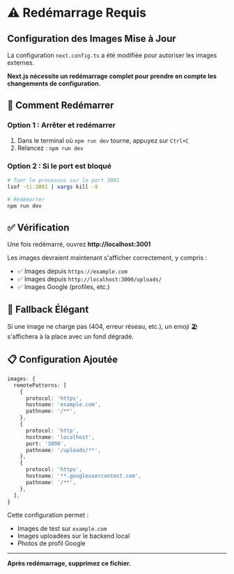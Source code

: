 # ⚠️ Redémarrage Requis

## Configuration des Images Mise à Jour

La configuration `next.config.ts` a été modifiée pour autoriser les images externes.

**Next.js nécessite un redémarrage complet pour prendre en compte les changements de configuration.**

## 🔄 Comment Redémarrer

### Option 1 : Arrêter et redémarrer

1. Dans le terminal où `npm run dev` tourne, appuyez sur `Ctrl+C`
2. Relancez : `npm run dev`

### Option 2 : Si le port est bloqué

```bash
# Tuer le processus sur le port 3001
lsof -ti:3001 | xargs kill -9

# Redémarrer
npm run dev
```

## ✅ Vérification

Une fois redémarré, ouvrez **http://localhost:3001**

Les images devraient maintenant s'afficher correctement, y compris :
- ✅ Images depuis `https://example.com`
- ✅ Images depuis `http://localhost:3000/uploads/`
- ✅ Images Google (profiles, etc.)

## 🎨 Fallback Élégant

Si une image ne charge pas (404, erreur réseau, etc.), un emoji 🏖️ s'affichera à la place avec un fond dégradé.

## 📋 Configuration Ajoutée

```typescript
images: {
  remotePatterns: [
    {
      protocol: 'https',
      hostname: 'example.com',
      pathname: '/**',
    },
    {
      protocol: 'http',
      hostname: 'localhost',
      port: '3000',
      pathname: '/uploads/**',
    },
    {
      protocol: 'https',
      hostname: '**.googleusercontent.com',
      pathname: '/**',
    },
  ],
}
```

Cette configuration permet :
- Images de test sur `example.com`
- Images uploadées sur le backend local
- Photos de profil Google

---

**Après redémarrage, supprimez ce fichier.**
